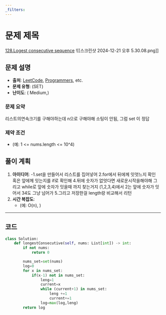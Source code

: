 ```yaml
---
_filters:
---
```


# 문제 제목
[128.Logest consecutive sequence](https://leetcode.com/problems/longest-consecutive-sequence/description/?envType=study-plan-v2&envId=top-interview-150)
![[스크린샷 2024-12-21 오후 5.30.08.png]]

## 문제 설명
- **출처**: [LeetCode](https://leetcode.com), [Programmers](https://programmers.co.kr), etc.
- **문제 유형**: (SET)
- **난이도**: ( Medium,)


### 문제 요약
 리스트의연속크기를 구해야하는데 n으로 구해야해 소팅이 안됨, 그럼 set 이 정답

### 제약 조건
- (예: 1 <= nums.length <= 10^4)



## 풀이 계획
1. **아이디어**: 
   -1.set을 만들어서 리스트를 집어넣어
	2.for에서 뒤에께 잇엇느지 확인 혹은 앞에께 잇는지를 if로 확인해 
	4.뒤에 숫자가 없엇다면 새로운시작을해야해 그리고 while로 앞에 숫자가 잇을때 까지 찾는거지 (1,2,3,4)에서 2는 앞에 숫자가 잇어서 34도 그냥 넘어가 
5.그리고 저장한걸 length랑 비교해서 리턴 
3. **시간 복잡도**:
   - (예: O(n), )

---

## 코드
```python
class Solution:
    def longestConsecutive(self, nums: List[int]) -> int:
        if not nums:
            return 0

        nums_set=set(nums)
        log=0
        for x in nums_set:
            if(x-1) not in nums_set:
                leng=1
                current=x
                while (current+1) in nums_set:
                    leng +=1
                    current+=1
                log=max(log,leng) 
        return log

